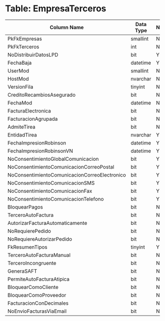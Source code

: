 # Table: EmpresaTerceros

| Column Name | Data Type | Nullable |
|-------------|-----------|----------|
| PkFkEmpresas | smallint | NO |
| PkFkTerceros | int | NO |
| NoDistribuirDatosLPD | bit | YES |
| FechaBaja | datetime | YES |
| UserMod | smallint | NO |
| HostMod | nvarchar | NO |
| VersionFila | tinyint | NO |
| CreditoRecambiosAsegurado | bit | NO |
| FechaMod | datetime | NO |
| FacturaElectronica | bit | NO |
| FacturacionAgrupada | bit | NO |
| AdmiteTirea | bit | NO |
| EntidadTirea | nvarchar | YES |
| FechaImpresionRobinson | datetime | YES |
| FechaImpresionRobinsonVN | datetime | YES |
| NoConsentimientoGlobalComunicacion | bit | YES |
| NoConsentimientoComunicacionCorreoPostal | bit | YES |
| NoConsentimientoComunicacionCorreoElectronico | bit | YES |
| NoConsentimientoComunicacionSMS | bit | YES |
| NoConsentimientoComunicacionFax | bit | YES |
| NoConsentimientoComunicacionTelefono | bit | YES |
| BloquearPagos | bit | NO |
| TerceroAutoFactura | bit | NO |
| AutorizarFacturaAutomaticamente | bit | NO |
| NoRequierePedido | bit | NO |
| NoRequiereAutorizarPedido | bit | NO |
| FkResumenTipos | tinyint | YES |
| TerceroAutoFacturaManual | bit | NO |
| TerceroIncongruente | bit | NO |
| GeneraSAFT | bit | NO |
| PermiteAutoFacturaAtipica | bit | NO |
| BloquearComoCliente | bit | NO |
| BloquearComoProveedor | bit | NO |
| FacturacionConDecimales | bit | NO |
| NoEnvioFacturasViaEmail | bit | NO |
